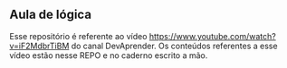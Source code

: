 ## Aula de lógica

Esse repositório é referente ao vídeo https://www.youtube.com/watch?v=iF2MdbrTiBM do canal DevAprender. Os conteúdos referentes a esse vídeo estão nesse REPO e no caderno escrito a mão.